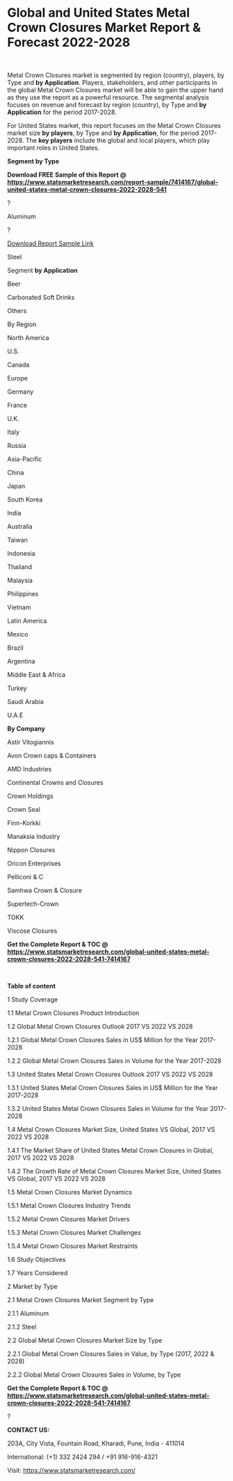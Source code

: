 <h1>Global and United States Metal Crown Closures Market Report & Forecast 2022-2028</h1><br/><p>Metal Crown Closures market is segmented by region (country), players, by Type and <strong>by Application</strong>. Players, stakeholders, and other participants in the global Metal Crown Closures market will be able to gain the upper hand as they use the report as a powerful resource. The segmental analysis focuses on revenue and forecast by region (country), by Type and <strong>by Application</strong> for the period 2017-2028.</p>
 
 
 
 <p>For United States market, this report focuses on the Metal Crown Closures market size <strong>by players</strong>, by Type and <strong>by Application</strong>, for the period 2017-2028. The <strong>key players</strong> include the global and local players, which play important roles in United States.</p>
 
 
 
 <p><strong>Segment by Type</strong></p>
 
 
 
 <div><b>Download FREE Sample of this Report @ <a href="https://www.statsmarketresearch.com/download-free-sample/7414167/global-united-states-metal-crown-closures-2022-2028-541">https://www.statsmarketresearch.com/report-sample/7414167/global-united-states-metal-crown-closures-2022-2028-541</a></b></div>
 
 
 
 <p>? </p>
 
 
 
 <p>Aluminum</p>
 
 
 
 <p>? </p>
 
 
 
 <p><a href="https://www.statsmarketresearch.com/download-free-sample/7414167/global-united-states-metal-crown-closures-2022-2028-541">Download Report Sample Link</a></p>
 
 
 
 <p>Steel</p>
 
 
 
 <p>Segment <strong>by Application</strong></p>
 
 
 
 <p>Beer</p>
 
 
 
 <p>Carbonated Soft Drinks</p>
 
 
 
 <p>Others</p>
 
 
 
 <p>By Region</p>
 
 
 
 <p>North America</p>
 
 
 
 <p>U.S.</p>
 
 
 
 <p>Canada</p>
 
 
 
 <p>Europe</p>
 
 
 
 <p>Germany</p>
 
 
 
 <p>France</p>
 
 
 
 <p>U.K.</p>
 
 
 
 <p>Italy</p>
 
 
 
 <p>Russia</p>
 
 
 
 <p>Asia-Pacific</p>
 
 
 
 <p>China</p>
 
 
 
 <p>Japan</p>
 
 
 
 <p>South Korea</p>
 
 
 
 <p>India</p>
 
 
 
 <p>Australia</p>
 
 
 
 <p>Taiwan</p>
 
 
 
 <p>Indonesia</p>
 
 
 
 <p>Thailand</p>
 
 
 
 <p>Malaysia</p>
 
 
 
 <p>Philippines</p>
 
 
 
 <p>Vietnam</p>
 
 
 
 <p>Latin America</p>
 
 
 
 <p>Mexico</p>
 
 
 
 <p>Brazil</p>
 
 
 
 <p>Argentina</p>
 
 
 
 <p>Middle East & Africa</p>
 
 
 
 <p>Turkey</p>
 
 
 
 <p>Saudi Arabia</p>
 
 
 
 <p>U.A.E</p>
 
 
 
 <p><strong>By Company</strong></p>
 
 
 
 <p>Astir Vitogiannis</p>
 
 
 
 <p>Avon Crown caps & Containers</p>
 
 
 
 <p>AMD Industries</p>
 
 
 
 <p>Continental Crowns and Closures</p>
 
 
 
 <p>Crown Holdings</p>
 
 
 
 <p>Crown Seal</p>
 
 
 
 <p>Finn-Korkki</p>
 
 
 
 <p>Manaksia Industry</p>
 
 
 
 <p>Nippon Closures</p>
 
 
 
 <p>Oricon Enterprises</p>
 
 
 
 <p>Pelliconi & C</p>
 
 
 
 <p>Samhwa Crown & Closure</p>
 
 
 
 <p>Supertech-Crown</p>
 
 
 
 <p>TOKK</p>
 
 
 
 <p>Viscose Closures</p>
 
 
 
 <div><b>Get the Complete Report & TOC @ <a href="https://www.statsmarketresearch.com/global-united-states-metal-crown-closures-2022-2028-541-7414167">https://www.statsmarketresearch.com/global-united-states-metal-crown-closures-2022-2028-541-7414167</a></b></div>
 
 
 
 <p><br />
 
 <b>Table of content</b></p>
 
 
 
 <p>1 Study Coverage<br />
 
 1.1 Metal Crown Closures Product Introduction<br />
 
 1.2 Global Metal Crown Closures Outlook 2017 VS 2022 VS 2028<br />
 
 1.2.1 Global Metal Crown Closures Sales in US$ Million for the Year 2017-2028<br />
 
 1.2.2 Global Metal Crown Closures Sales in Volume for the Year 2017-2028<br />
 
 1.3 United States Metal Crown Closures Outlook 2017 VS 2022 VS 2028<br />
 
 1.3.1 United States Metal Crown Closures Sales in US$ Million for the Year 2017-2028<br />
 
 1.3.2 United States Metal Crown Closures Sales in Volume for the Year 2017-2028<br />
 
 1.4 Metal Crown Closures Market Size, United States VS Global, 2017 VS 2022 VS 2028<br />
 
 1.4.1 The Market Share of United States Metal Crown Closures in Global, 2017 VS 2022 VS 2028<br />
 
 1.4.2 The Growth Rate of Metal Crown Closures Market Size, United States VS Global, 2017 VS 2022 VS 2028<br />
 
 1.5 Metal Crown Closures Market Dynamics<br />
 
 1.5.1 Metal Crown Closures Industry Trends<br />
 
 1.5.2 Metal Crown Closures Market Drivers<br />
 
 1.5.3 Metal Crown Closures Market Challenges<br />
 
 1.5.4 Metal Crown Closures Market Restraints<br />
 
 1.6 Study Objectives<br />
 
 1.7 Years Considered<br />
 
 2 Market by Type<br />
 
 2.1 Metal Crown Closures Market Segment by Type<br />
 
 2.1.1 Aluminum<br />
 
 2.1.2 Steel<br />
 
 2.2 Global Metal Crown Closures Market Size by Type<br />
 
 2.2.1 Global Metal Crown Closures Sales in Value, by Type (2017, 2022 & 2028)<br />
 
 2.2.2 Global Metal Crown Closures Sales in Volume, by Type</p>
 
 
 
 <div><b>Get the Complete Report & TOC @ <a href="https://www.statsmarketresearch.com/global-united-states-metal-crown-closures-2022-2028-541-7414167">https://www.statsmarketresearch.com/global-united-states-metal-crown-closures-2022-2028-541-7414167</a></b></div>
 
 
 
 <p>? </p>
 
 
 
 <p><b>CONTACT US:</b><br />
 
 203A, City Vista, Fountain Road, Kharadi, Pune, India - 411014<br />
 
 International: (+1) 332 2424 294 / +91 916-916-4321<br />
 
 Visit: <a href="https://www.statsmarketresearch.com/">https://www.statsmarketresearch.com/</a></p>